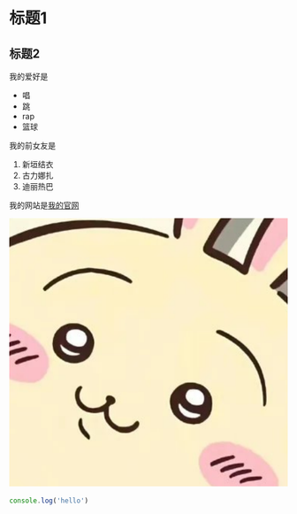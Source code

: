 # 标题1
## 标题2

我的爱好是

* 唱
* 跳
* rap
* 篮球

我的前女友是

1. 新垣结衣
2. 古力娜扎
3. 迪丽热巴

我的网站是[我的官网](https://github.com/VanessaCaii)

![一张图片](1.png)

```javascript
console.log('hello')
```